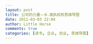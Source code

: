 ```yaml
---
layout: post
title: 公司的力量——6.谁执权杖思维导图
date: 2011-03-03 22:04
author: Little Horse
comments: true
categories: [读书, 企业, 创业, 思维导图]
---
```

<p><img src="http://manan.org/images/wp/2011/03/030311_1404_61.png" alt=""/>
	</p>
